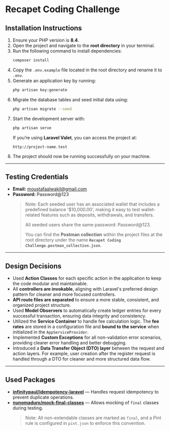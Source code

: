 # Recapet Coding Challenge

## Installation Instructions

1. Ensure your PHP version is **8.4**.
2. Open the project and navigate to the **root directory** in your terminal.
3. Run the following command to install dependencies:
   ```bash
   composer install
   ```
4. Copy the `.env.example` file located in the root directory and rename it to `.env`.
5. Generate an application key by running:
   ```bash
   php artisan key:generate
   ```
6. Migrate the database tables and seed initial data using:
   ```bash
   php artisan migrate --seed
   ```
7. Start the development server with:
   ```bash
   php artisan serve
   ```
   If you’re using **Laravel Valet**, you can access the project at:
   ```
   http://project-name.test
   ```
8. The project should now be running successfully on your machine.

---

## Testing Credentials

- **Email:** moustafaalwakil@gmail.com
- **Password:** Password@123
  > Note: Each seeded user has an associated wallet that includes a predefined balance '$10,000.00', making it easy to test wallet-related features such as deposits, withdrawals, and transfers.
  > 
  > All seeded users share the same password: Password@123.
  >
  > You can find the **Postman collection** within the project files at the root directory under the name **`Recapet Coding Challenge.postman_collection.json`**.

---

## Design Decisions

- Used **Action Classes** for each specific action in the application to keep the code modular and maintainable.
- All **controllers are invokable**, aligning with Laravel's preferred design pattern for cleaner and more focused controllers.
- **API route files are separated** to ensure a more stable, consistent, and organized project structure.
- Used **Model Observers** to automatically create ledger entries for every successful transaction, ensuring data integrity and consistency.
- Utilized the **Service Container** to handle fee calculation logic. The **fee rates** are stored in a configuration file and **bound to the service** when initialized in the `AppServiceProvider`.
- Implemented **Custom Exceptions** for all non-validation error scenarios, providing clearer error handling and better debugging.
- Introduced a **Data Transfer Object (DTO) layer** between the request and action layers. For example, user creation after the register request is handled through a DTO for cleaner and more structured data flow.

---

## Used Packages

- **[infinitypaul/idempotency-laravel](https://github.com/infinitypaul/idempotency-laravel)** — Handles request idempotency to prevent duplicate operations.
- **[nunomaduro/mock-final-classes](https://github.com/nunomaduro/mock-final-classes)** — Allows mocking of `final` classes during testing.
  > Note: All non-extendable classes are marked as `final`, and a Pint rule is configured in `pint.json` to enforce this convention.
